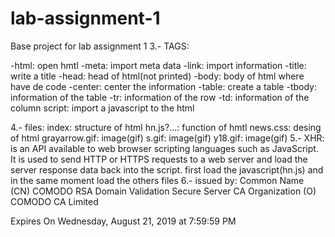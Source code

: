 # lab-assignment-1
Base project for lab assignment 1
3.-
TAGS:

-html: open hmtl
-meta: import meta data
-link: import information
-title: write a title
-head: head of html(not printed)
-body: body of  html where have de code
-center: center the information
-table: create a  table
-tbody: information of the table
-tr: information of the row
-td: information of the column
script: import a javascript to the html

4.-
files:
index: structure of html
hn.js?...: function of hmtl
news.css: desing of html 
grayarrow.gif: image(gif)
s.gif: image(gif)
y18.gif: image(gif)
5.-
XHR:  is an API available to web browser scripting languages such as JavaScript. It is used to send HTTP or HTTPS requests to a web server and load the server response data back into the script.
first load the javascript(hn.js) and in the same moment load the others files
6.-
issued by:
Common Name (CN)	COMODO RSA Domain Validation Secure Server CA
Organization (O)	COMODO CA Limited

Expires On	Wednesday, August 21, 2019 at 7:59:59 PM

 




